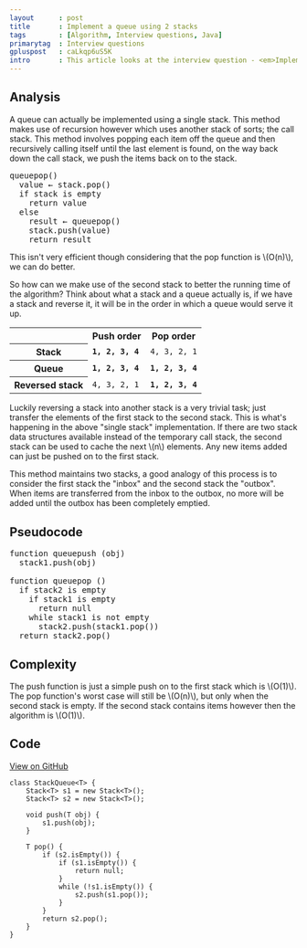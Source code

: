 ```yaml
---
layout      : post
title       : Implement a queue using 2 stacks
tags        : [Algorithm, Interview questions, Java]
primarytag  : Interview questions
gpluspost   : caLkqp6uS5K
intro       : This article looks at the interview question - <em>Implement a queue using two stacks.</em>
---
```


## Analysis

A queue can actually be implemented using a single stack. This method makes use of recursion however which uses another stack of sorts; the call stack. This method involves popping each item off the queue and then recursively calling itself until the last element is found, on the way back down the call stack, we push the items back on to the stack.

<pre>
queuepop()
  value &larr; stack.pop()
  if stack is empty
    return value
  else
    result &larr; queuepop()
    stack.push(value)
    return result
</pre>

This isn't very efficient though considering that the pop function is \\(O(n)\\), we can do better.

So how can we make use of the second stack to better the running time of the algorithm? Think about what a stack and a queue actually is, if we have a stack and reverse it, it will be in the order in which a queue would serve it up.

<table>
<tbody>
<tr><td></td><th scope="col">Push order</th><th scope="col">Pop order</th></tr>
<tr>
<th scope="row">Stack</th>
<td><code><strong>1, 2, 3, 4</strong></code></td>
<td><code>4, 3, 2, 1</code></td>
</tr>
<tr>
<th scope="row">Queue</th>
<td><code><strong>1, 2, 3, 4</strong></code></td>
<td><code><strong>1, 2, 3, 4</strong></code></td>
</tr>
<tr>
<th scope="row">Reversed stack</th>
<td><code>4, 3, 2, 1</code></td>
<td><code><strong>1, 2, 3, 4</strong></code></td>
</tr>
</tbody>
</table>

Luckily reversing a stack into another stack is a very trivial task; just transfer the elements of the first stack to the second stack. This is what's happening in the above "single stack" implementation. If there are two stack data structures available instead of the temporary call stack, the second stack can be used to cache the next \\(n\\) elements. Any new items added can just be pushed on to the first stack.

This method maintains two stacks, a good analogy of this process is to consider the first stack the "inbox" and the second stack the "outbox". When items are transferred from the inbox to the outbox, no more will be added until the outbox has been completely emptied.



## Pseudocode

<pre>
function queuepush (obj)
  stack1.push(obj)

function queuepop ()
  if stack2 is empty
    if stack1 is empty
      return null
    while stack1 is not empty
      stack2.push(stack1.pop())
  return stack2.pop()
</pre>



## Complexity

The push function is just a simple push on to the first stack which is \\(O(1)\\). The pop function's worst case will still be \\(O(n)\\), but only when the second stack is empty. If the second stack contains items however then the algorithm is \\(O(1)\\).



## Code

[View on GitHub][1]

<!--prettify lang=java-->
    class StackQueue<T> {
        Stack<T> s1 = new Stack<T>();
        Stack<T> s2 = new Stack<T>();

        void push(T obj) {
            s1.push(obj);
        }

        T pop() {
            if (s2.isEmpty()) {
                if (s1.isEmpty()) {
                    return null;
                }
                while (!s1.isEmpty()) {
                    s2.push(s1.pop());
                }
            }
            return s2.pop();
        }
    }

[1]: https://github.com/Tyriar/growing-with-the-web/tree/master/algorithms/interview-questions/two-stack-queue
